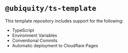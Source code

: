# `@ubiquity/ts-template`

This template repository includes support for the following:

- TypeScript
- Environment Variables
- Conventional Commits
- Automatic deployment to Cloudflare Pages
